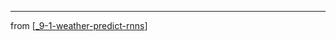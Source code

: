 
---
from [[_9-1-weather-predict-rnns]]

[//begin]: # "Autogenerated link references for markdown compatibility"
[_9-1-weather-predict-rnns]: _9-1-weather-predict-rnns.md "Weather: Intro RNNs"
[//end]: # "Autogenerated link references"